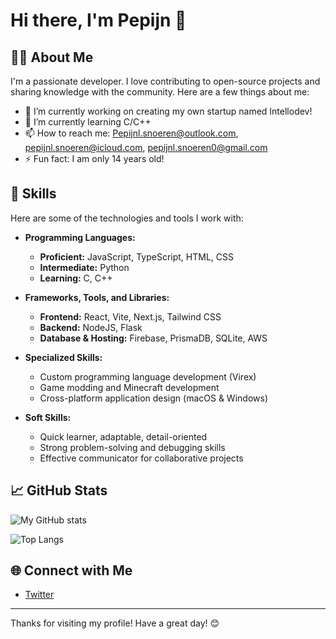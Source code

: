 # Hi there, I'm Pepijn 👋

## 👨‍💻 About Me

I'm a passionate developer. I love contributing to open-source projects and sharing knowledge with the community. Here are a few things about me:

- 🔭 I’m currently working on creating my own startup named Intellodev!
- 🌱 I’m currently learning C/C++
- 📫 How to reach me: Pepijnl.snoeren@outlook.com, pepijnl.snoeren@icloud.com, pepijnl.snoeren0@gmail.com
- ⚡ Fun fact: I am only 14 years old!

## 🚀 Skills

Here are some of the technologies and tools I work with:

- **Programming Languages:**  
  - **Proficient:** JavaScript, TypeScript, HTML, CSS  
  - **Intermediate:** Python  
  - **Learning:** C, C++

- **Frameworks, Tools, and Libraries:**  
  - **Frontend:** React, Vite, Next.js, Tailwind CSS  
  - **Backend:** NodeJS, Flask  
  - **Database & Hosting:** Firebase, PrismaDB, SQLite, AWS
  
- **Specialized Skills:**  
  - Custom programming language development (Virex)  
  - Game modding and Minecraft development  
  - Cross-platform application design (macOS & Windows)
  
- **Soft Skills:**  
  - Quick learner, adaptable, detail-oriented  
  - Strong problem-solving and debugging skills  
  - Effective communicator for collaborative projects

## 📈 GitHub Stats

![My GitHub stats](https://github-readme-stats.vercel.app/api?username=IAmThePSL&show_icons=true&theme=radical)

![Top Langs](https://github-readme-stats.vercel.app/api/top-langs/?username=IAmThePSL&layout=compact&theme=radical)

## 🌐 Connect with Me
- [Twitter](https://x.com/da_psl)
---

Thanks for visiting my profile! Have a great day! 😊
